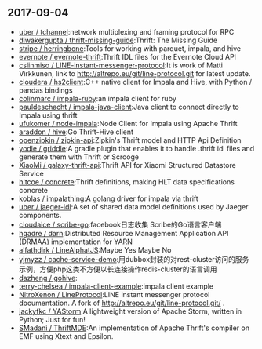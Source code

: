 ## 2017-09-04

* [uber / tchannel](https://github.com/uber/tchannel):network multiplexing and framing protocol for RPC
* [diwakergupta / thrift-missing-guide](https://github.com/diwakergupta/thrift-missing-guide):Thrift: The Missing Guide
* [stripe / herringbone](https://github.com/stripe/herringbone):Tools for working with parquet, impala, and hive
* [evernote / evernote-thrift](https://github.com/evernote/evernote-thrift):Thrift IDL files for the Evernote Cloud API
* [cslinmiso / LINE-instant-messenger-protocol](https://github.com/cslinmiso/LINE-instant-messenger-protocol):It is work of Matti Virkkunen, link to http://altrepo.eu/git/line-protocol.git for latest update.
* [cloudera / hs2client](https://github.com/cloudera/hs2client):C++ native client for Impala and Hive, with Python / pandas bindings
* [colinmarc / impala-ruby](https://github.com/colinmarc/impala-ruby):an impala client for ruby
* [pauldeschacht / impala-java-client](https://github.com/pauldeschacht/impala-java-client):Java client to connect directly to Impala using thrift
* [ufukomer / node-impala](https://github.com/ufukomer/node-impala):Node Client for Impala using Apache Thrift
* [araddon / hive](https://github.com/araddon/hive):Go Thrift-Hive client
* [openzipkin / zipkin-api](https://github.com/openzipkin/zipkin-api):Zipkin's Thrift model and HTTP Api Definition
* [yodle / griddle](https://github.com/yodle/griddle):A gradle plugin that enables it to handle .thrift idl files and generate them with Thrift or Scrooge
* [XiaoMi / galaxy-thrift-api](https://github.com/XiaoMi/galaxy-thrift-api):Thrift API for Xiaomi Structured Datastore Service
* [hltcoe / concrete](https://github.com/hltcoe/concrete):Thrift definitions, making HLT data specifications concrete
* [koblas / impalathing](https://github.com/koblas/impalathing):A golang driver for impala via thrift
* [uber / jaeger-idl](https://github.com/uber/jaeger-idl):A set of shared data model definitions used by Jaeger components.
* [cloudaice / scribe-go](https://github.com/cloudaice/scribe-go):facebook日志收集 Scribe的Go语言客户端
* [hgadre / darn](https://github.com/hgadre/darn):Distributed Resource Management Application API (DRMAA) implementation for YARN
* [alfathdirk / LineAlphatJS](https://github.com/alfathdirk/LineAlphatJS):Maybe Yes Maybe No
* [yjmyzz / cache-service-demo](https://github.com/yjmyzz/cache-service-demo):用dubbox封装的对rest-cluster访问的服务示例，方便php这类不方便以长连接操作redis-cluster的语言调用
* [dazheng / gohive](https://github.com/dazheng/gohive):
* [terry-chelsea / impala-client-example](https://github.com/terry-chelsea/impala-client-example):impala client example
* [NitroXenon / LineProtocol](https://github.com/NitroXenon/LineProtocol):LINE instant messenger protocol documentation. A fork of http://altrepo.eu/git/line-protocol.git/ .
* [jackyfkc / YAStorm](https://github.com/jackyfkc/YAStorm):A lightweight version of Apache Storm, written in Python; Just for fun!
* [SMadani / ThriftMDE](https://github.com/SMadani/ThriftMDE):An implementation of Apache Thrift's compiler on EMF using Xtext and Epsilon.

